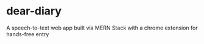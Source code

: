# dear-diary
A speech-to-text web app built via MERN Stack with a chrome extension for hands-free entry
